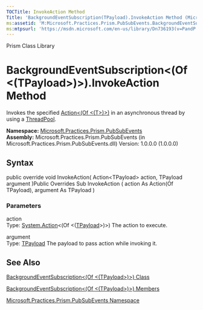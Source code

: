 ```yaml
---
TOCTitle: InvokeAction Method
Title: 'BackgroundEventSubscription(TPayload).InvokeAction Method (Microsoft.Practices.Prism.PubSubEvents)'
ms:assetid: 'M:Microsoft.Practices.Prism.PubSubEvents.BackgroundEventSubscription\`1.InvokeAction(System.Action{\`0},\`0)'
ms:mtpsurl: 'https://msdn.microsoft.com/en-us/library/Dn736193(v=PandP.50)'
---
```


Prism Class Library

BackgroundEventSubscription&lt;(Of &lt;(TPayload&gt;)&gt;).InvokeAction Method
==================================================================================

Invokes the specified [Action&lt;(Of &lt;(T&gt;)&gt;)](http://msdn2.microsoft.com/en-us/library/018hxwa8) in an asynchronous thread by using a [ThreadPool](http://msdn2.microsoft.com/en-us/library/y5htx827).

**Namespace:** [Microsoft.Practices.Prism.PubSubEvents](https://msdn.microsoft.com/n:microsoft.practices.prism.pubsubevents)
**Assembly:** Microsoft.Practices.Prism.PubSubEvents (in Microsoft.Practices.Prism.PubSubEvents.dll) Version: 1.0.0.0 (1.0.0.0)

## Syntax


<span id="syntaxToggle"></span>public override void InvokeAction( Action&lt;TPayload&gt; action, TPayload argument )Public Overrides Sub InvokeAction ( action As Action(Of TPayload), argument As TPayload )

### Parameters

action  
Type: [System.Action](http://msdn2.microsoft.com/en-us/library/018hxwa8)&lt;(Of &lt;([TPayload](https://msdn.microsoft.com/t:microsoft.practices.prism.pubsubevents.backgroundeventsubscription%601)&gt;)&gt;)
The action to execute.

argument  
Type: [TPayload](https://msdn.microsoft.com/t:microsoft.practices.prism.pubsubevents.backgroundeventsubscription%601)
The payload to pass action while invoking it.

See Also
--------


[BackgroundEventSubscription&lt;(Of &lt;(TPayload&gt;)&gt;) Class](https://msdn.microsoft.com/t:microsoft.practices.prism.pubsubevents.backgroundeventsubscription%601)

[BackgroundEventSubscription&lt;(Of &lt;(TPayload&gt;)&gt;) Members](https://msdn.microsoft.com/allmembers.t:microsoft.practices.prism.pubsubevents.backgroundeventsubscription%601)

[Microsoft.Practices.Prism.PubSubEvents Namespace](https://msdn.microsoft.com/n:microsoft.practices.prism.pubsubevents)

